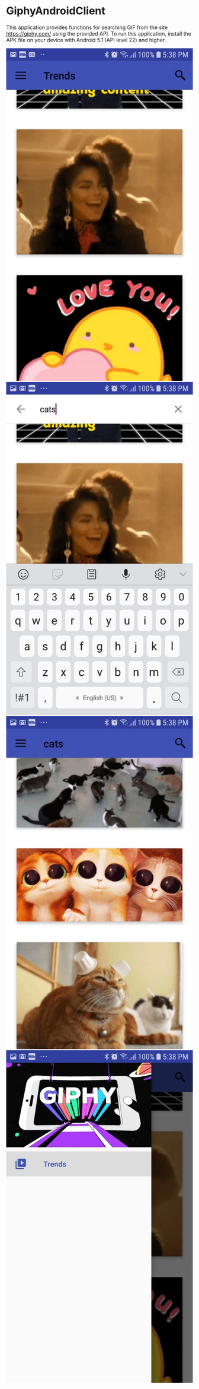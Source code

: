 # GiphyAndroidClient
This application provides functions for searching GIF from the site https://giphy.com/ using the provided API. 
To run this application, install the APK file on your device with Android 5.1 (API level 22) and higher.

![ScreenShot](/screenshots/arRSgjE6HsE.jpg?raw=false )
![ScreenShot](/screenshots/ras4iNm_Wc4.jpg?raw=false )
![ScreenShot](/screenshots/2d0jvUSipzM.jpg?raw=false )
![ScreenShot](/screenshots/9z2SZlQUBnU.jpg?raw=false)
